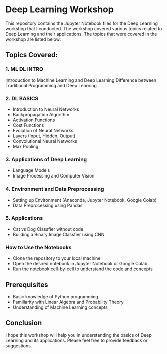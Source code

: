 # Deep Learning Workshop

This repository contains the Jupyter Notebook files for the Deep Learning workshop that I conducted. The workshop covered various topics related to Deep Learning and their applications. The topics that were covered in the workshop are listed below:

## Topics Covered:

### 1. ML DL INTRO
Introduction to Machine Learning and Deep Learning
Difference between Traditional Programming and Deep Learning

### 2. DL BASICS
- Introduction to Neural Networks
- Backpropagation Algorithm
- Activation Functions
- Cost Functions
- Evolution of Neural Networks
- Layers (Input, Hidden, Output)
- Convolutional Neural Networks
- Max Pooling

### 3. Applications of Deep Learning
- Language Models
- Image Processing and Computer Vision

### 4. Environment and Data Preprocessing
- Setting up Environment (Anaconda, Jupyter Notebook, Google Colab)
- Data Preprocessing using Pandas

### 5. Applications
- Cat vs Dog Classfier without code
- Building a Binary Image Classfier using CNN 

### How to Use the Notebooks
- Clone the repository to your local machine
- Open the desired notebook in Jupyter Notebook or Google Colab
- Run the notebook cell-by-cell to understand the code and concepts

## Prerequisites
- Basic knowledge of Python programming
- Familiarity with Linear Algebra and Probability Theory
- Understanding of Machine Learning concepts

## Conclusion
I hope this workshop will help you in understanding the basics of Deep Learning and its applications. Please feel free to provide feedback or suggestions.
